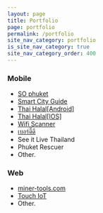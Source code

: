 ```yaml
---
layout: page
title: Portfolio
page: portfolio
permalink: /portfolio
site_nav_category: portfolio
is_site_nav_category: true
site_nav_category_order: 400
---
```


### Mobile

- [SO phuket](https://play.google.com/store/apps/details?id=com.touchtechnologies.smarttouristcard)
- [Smart City Guide](https://play.google.com/store/apps/details?id=com.touchtechnologies.smartcityguide)
- [Thai Halal[Android]](https://play.google.com/store/apps/details?id=th.or.nfi.thaihalal&hl=en_US)
- [Thai Halal[IOS]](https://itunes.apple.com/th/app/thai-halal/id1296957381?mt=8)
- [Wifi Scanner](https://play.google.com/store/apps/details?id=com.prongbang.wifi.scanner)
- [เบอร์ดี๊ดี](https://play.google.com/store/apps/details?id=com.prongbang.berdd)
- See it Live Thailand
- Phuket Rescuer
- Other.

### Web

- [miner-tools.com](https://miner-tools.com)
- [Touch IoT](https://touch-iot.herokuapp.com)
- Other.